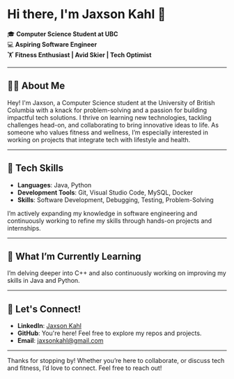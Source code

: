 # Hi there, I'm Jaxson Kahl 👋

🎓 **Computer Science Student at UBC**  
💻 **Aspiring Software Engineer**  
🏋️ **Fitness Enthusiast | Avid Skier | Tech Optimist**

---

## 👨‍💻 About Me
Hey! I'm Jaxson, a Computer Science student at the University of British Columbia with a knack for problem-solving and a passion for building impactful tech solutions. I thrive on learning new technologies, tackling challenges head-on, and collaborating to bring innovative ideas to life. As someone who values fitness and wellness, I’m especially interested in working on projects that integrate tech with lifestyle and health.

---

## 🔧 Tech Skills
- **Languages**: Java, Python
- **Development Tools**: Git, Visual Studio Code, MySQL, Docker
- **Skills**: Software Development, Debugging, Testing, Problem-Solving

I’m actively expanding my knowledge in software engineering and continuously working to refine my skills through hands-on projects and internships.

---

## 🌱 What I’m Currently Learning
I’m delving deeper into C++ and also continuously working on improving my skills in Java and Python.

---

## 🚀 Let's Connect!
- **LinkedIn**: [Jaxson Kahl](https://www.linkedin.com/in/jaxson-kahl-b8b464269/)
- **GitHub**: You're here! Feel free to explore my repos and projects.
- **Email**: jaxsonkahl@gmail.com

---

Thanks for stopping by! Whether you’re here to collaborate, or discuss tech and fitness, I’d love to connect. Feel free to reach out!

